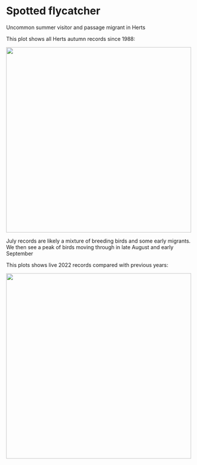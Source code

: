 # Spotted flycatcher

Uncommon summer visitor and passage migrant in Herts

This plot shows all Herts autumn records since 1988:

<img src="_figures/spotted_flycatcher.png" width = "500">

July records are likely a mixture of breeding birds and some early migrants. We then see a peak of birds moving through in late August and early September

This plots shows live 2022 records compared with previous years:

<img src="_figures/spotted_flycatcher_year_records.png" width = "500">

